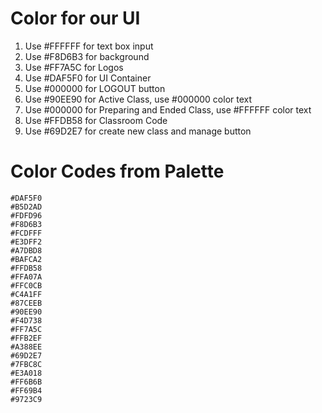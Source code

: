 # Color for our UI

1. Use #FFFFFF for text box input
2. Use #F8D6B3 for background
3. Use #FF7A5C for Logos
4. Use #DAF5F0 for UI Container
5. Use #000000 for LOGOUT button
6. Use #90EE90 for Active Class, use #000000 color text
7. Use #000000 for Preparing and Ended Class, use #FFFFFF color text
8. Use #FFDB58 for Classroom Code
9. Use #69D2E7 for create new class and manage button

# Color Codes from Palette

```
#DAF5F0
#B5D2AD
#FDFD96
#F8D6B3
#FCDFFF
#E3DFF2
#A7DBD8
#BAFCA2
#FFDB58
#FFA07A
#FFC0CB
#C4A1FF
#87CEEB
#90EE90
#F4D738
#FF7A5C
#FFB2EF
#A388EE
#69D2E7
#7FBC8C
#E3A018
#FF6B6B
#FF69B4
#9723C9
```